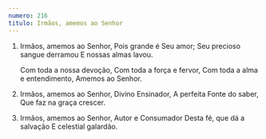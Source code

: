 ```yaml
---
numero: 216
titulo: Irmãos, amemos ao Senhor
---
```

1. Irmãos, amemos ao Senhor,
   Pois grande é Seu amor;
   Seu precioso sangue derramou
   E nossas almas lavou.

   Com toda a nossa devoção,
   Com toda a força e fervor,
   Com toda a alma e entendimento,
   Amemos ao Senhor.

2. Irmãos, amemos ao Senhor,
   Divino Ensinador,
   A perfeita Fonte do saber,
   Que faz na graça crescer.

3. Irmãos, amemos ao Senhor,
   Autor e Consumador
   Desta fé, que dá a salvação
   E celestial galardão.
